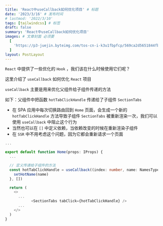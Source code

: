 ```yaml
---
title: 'React中useCallback如何优化项目' # 标题
date: '2023/3/16' # 发布时间
# lastmod: '2022/3/10'
tags: [tailwindcss] # 标签
draft: false
summary: 'React中useCallback如何优化项目'
images: # 文章封面 必须要
  [
    'https://p3-juejin.byteimg.com/tos-cn-i-k3u1fbpfcp/569ca2d5651844fb8001a3df9e71ee08~tplv-k3u1fbpfcp-zoom-crop-mark:1512:1512:1512:851.awebp?',
  ]
layout: PostLayout
---
```


`React` 中提供了一些优化的 `Hook` ，我们该在什么时候使用它们呢？

这里介绍了 `useCallback` 如何优化 `React` 项目

`useCallback` 主要是用来优化父组件给子组件传递的方法

如下：父组件中把函数 `hotTabClickHandle` 传递给了子组件 `SectionTabs`

- 在 SPA 应用中每次切换路由回到 `Home` 页面，会生成一个新的 `hotTabClickHandle` 方法导致子组件 `SectionTabs` 被重新渲染一次，我们可以使用 `useCallback` 中阻止这个行为
- 当然也可以在 `[]` 中定义依赖，当依赖改变的时候在重新渲染子组件
- 在 `SSR` 中不用考虑这个问题，因为它都会重新请求一个页面

```ts
...

export default function Home(props: IProps) {
  ...

  // 定义传递给子组件的方法
  const hotTabClickHandle = useCallback((index: number, name: NamesType) => {
    setHotName(name)
  }, [])

  return (
    <>
      ...
            <SectionTabs tabClick={hotTabClickHandle} />
      ...
    </>
  )
}
```
